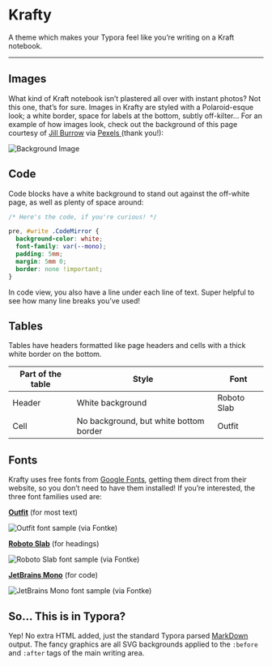 # Krafty

A theme which makes your Typora feel like you’re writing on a Kraft notebook.

---

## Images

What kind of Kraft notebook isn’t plastered all over with instant photos? Not this one, that’s for sure. Images in Krafty are styled with a Polaroid-esque look; a white border, space for labels at the bottom, subtly off-kilter… For an example of how images look, check out the background of this page courtesy of [Jill Burrow](https://www.pexels.com/@jill-burrow) via [Pexels ](https://www.pexels.com/) (thank you!):

![Background Image](../typora/krafty/krafty-bg.jpeg)

## Code

Code blocks have a white background to stand out against the off-white page, as well as plenty of space around:

```css
/* Here's the code, if you're curious! */

pre, #write .CodeMirror {
  background-color: white;
  font-family: var(--mono);
  padding: 5mm;
  margin: 5mm 0;
  border: none !important;
}
```

In code view, you also have a line under each line of text. Super helpful to see how many line breaks you’ve used!

## Tables

Tables have headers formatted like page headers and cells with a thick white border on the bottom.

| Part of the table | Style                                  | Font        |
| ----------------- | -------------------------------------- | ----------- |
| Header            | White background                       | Roboto Slab |
| Cell              | No background, but white bottom border | Outfit      |



## Fonts

Krafty uses free fonts from [Google Fonts](fonts.google.com), getting them direct from their website, so you don’t need to have them installed! If you’re interested, the three font families used are:

**[Outfit](fonts.google.com/specimen/Outfit)** (for most text)

![Outfit font sample (via Fontke)](https://statics.fontke.com/image/image/2204176/360x270.png)

**[Roboto Slab](fonts.google.com/specimen/Roboto+Slab)** (for headings)

![Roboto Slab font sample (via Fontke)](https://statics.fontke.com/image/image/851153/360x270.png)

**[JetBrains Mono](fonts.google.com/specimen/JetBrains+Mono)** (for code)

![JetBrains Mono font sample (via Fontke)](https://statics.fontke.com/image/image/2052943/360x270.png)

## So… This is in Typora?

Yep! No extra HTML added, just the standard Typora parsed [MarkDown](https://www.markdownguide.org/basic-syntax/) output. The fancy graphics are all SVG backgrounds applied to the `:before` and `:after` tags of the main writing area. 